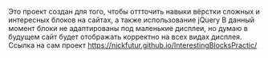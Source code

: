 Это проект создан для того, чтобы оттточить навыки вёрстки сложных и интересных блоков на сайтах, а также использование jQuery
В данный момент блоки не адаптированы под маленькие дисплеи, но думаю в будущем сайт будет отображать корректно на всех видах дисплея.
Ссылка на сам проект https://nickfutur.github.io/InterestingBlocksPractic/
